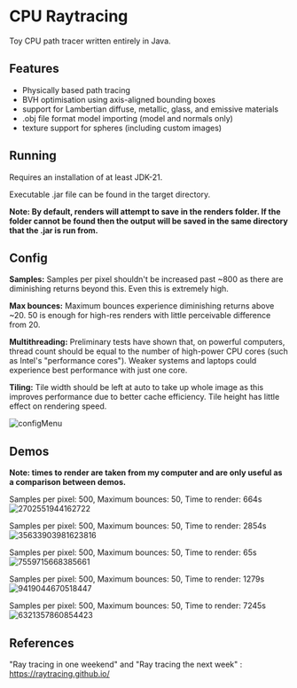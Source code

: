 # CPU Raytracing
Toy CPU path tracer written entirely in Java.

## Features
- Physically based path tracing
- BVH optimisation using axis-aligned bounding boxes
- support for Lambertian diffuse, metallic, glass, and emissive materials
- .obj file format model importing (model and normals only)
- texture support for spheres (including custom images)

## Running
Requires an installation of at least JDK-21.

Executable .jar file can be found in the target directory.

**Note: By default, renders will attempt to save in the renders folder. If the folder cannot be found then the output will be saved in the same directory that the .jar is run from.**

## Config
**Samples:**
Samples per pixel shouldn't be increased past ~800 as there are diminishing returns beyond this. Even this is extremely high. 

**Max bounces:**
Maximum bounces experience diminishing returns above ~20. 50 is enough for high-res renders with little perceivable difference from 20.

**Multithreading:**
Preliminary tests have shown that, on powerful computers, thread count should be equal to the number of high-power CPU cores (such as Intel's "performance cores"). Weaker systems and laptops could experience best performance with just one core. 

**Tiling:**
Tile width should be left at auto to take up whole image as this improves performance due to better cache efficiency. Tile height has little effect on rendering speed.

![configMenu](https://github.com/user-attachments/assets/6a593dda-9089-4953-b2d3-25a90194f1bb)
## Demos
**Note: times to render are taken from my computer and are only useful as a comparison between demos.**

Samples per pixel: 500, Maximum bounces: 50, Time to render: 664s
![2702551944162722](https://github.com/user-attachments/assets/1ed8d316-9d30-4ce9-9dde-9c8fecdf50c8)

Samples per pixel: 500, Maximum bounces: 50, Time to render: 2854s
![35633903981623816](https://github.com/user-attachments/assets/300d88aa-fd66-4d28-b89b-0046dde0452d)

Samples per pixel: 500, Maximum bounces: 50, Time to render: 65s
![7559715668385661](https://github.com/user-attachments/assets/2d54ef4c-551b-4be9-a45a-6506f0882a25)

Samples per pixel: 500, Maximum bounces: 50, Time to render: 1279s
![9419044670518447](https://github.com/user-attachments/assets/1abba150-245b-4290-883f-dbf3e6c06671)

Samples per pixel: 500, Maximum bounces: 50, Time to render: 7245s
![6321357860854423](https://github.com/user-attachments/assets/0eb75c96-76ee-4b43-8adc-e7294201a02c)

## References
"Ray tracing in one weekend" and "Ray tracing the next week" : https://raytracing.github.io/
